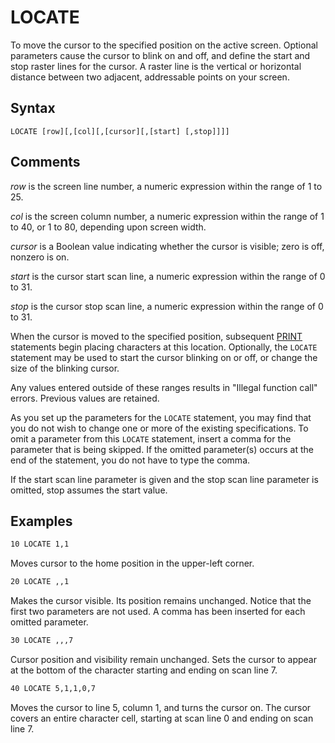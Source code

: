 # LOCATE

To move the cursor to the specified position on the active screen. Optional parameters cause the cursor to blink on and off, and define the start and stop raster lines for the cursor. A raster line is the vertical or horizontal distance between two adjacent, addressable points on your screen.

## Syntax

`LOCATE [row][,[col][,[cursor][,[start] [,stop]]]]`

## Comments

*row* is the screen line number, a numeric expression within the range of 1 to 25.

*col* is the screen column number, a numeric expression within the range of 1 to 40, or 1 to 80, depending upon screen width.

*cursor* is a Boolean value indicating whether the cursor is visible; zero is off, nonzero is on.

*start* is the cursor start scan line, a numeric expression within the range of 0 to 31.

*stop* is the cursor stop scan line, a numeric expression within the range of 0 to 31.

When the cursor is moved to the specified position, subsequent [PRINT](PRINT) statements begin placing characters at this location. Optionally, the `LOCATE` statement may be used to start the cursor blinking on or off, or change the size of the blinking cursor.

Any values entered outside of these ranges results in "Illegal function call" errors. Previous values are retained.

As you set up the parameters for the `LOCATE` statement, you may find that you do not wish to change one or more of the existing specifications. To omit a parameter from this `LOCATE` statement, insert a comma for the parameter that is being skipped. If the omitted parameter(s) occurs at the end of the statement, you do not have to type the comma.

If the start scan line parameter is given and the stop scan line parameter is omitted, stop assumes the start value.

## Examples

```vb
10 LOCATE 1,1
```

Moves cursor to the home position in the upper-left corner.

```vb
20 LOCATE ,,1
```

Makes the cursor visible. Its position remains unchanged. Notice that the first two parameters are not used. A comma has been inserted for each omitted parameter.

```vb
30 LOCATE ,,,7
```

Cursor position and visibility remain unchanged. Sets the cursor to appear at the bottom of the character starting and ending on scan line 7.

```vb
40 LOCATE 5,1,1,0,7
```

Moves the cursor to line 5, column 1, and turns the cursor on. The cursor covers an entire character cell, starting at scan line 0 and ending on scan line 7.
